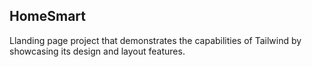 ## HomeSmart
Llanding page project that demonstrates the capabilities of Tailwind by showcasing its design and layout features.
